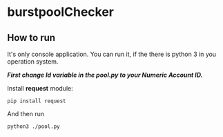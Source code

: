 # burstpoolChecker

## How to run
It's only console application. You can run it, if the there is python 3 in you operation system.

***First change Id variable in the pool.py to your Numeric Account ID.***

Install **request** module:
```
pip install request
```

And then run

```bash
python3 ./pool.py
```
